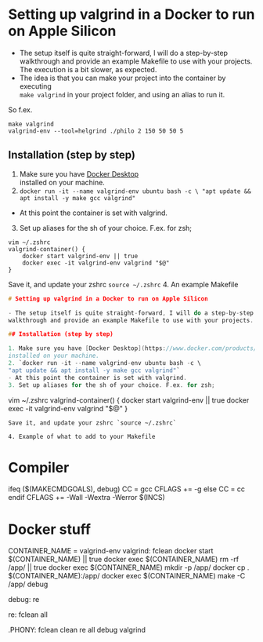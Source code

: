 # Setting up valgrind in a Docker to run on Apple Silicon

- The setup itself is quite straight-forward, I will do a step-by-step \
walkthrough and provide an example Makefile to use with your projects. \
The execution is a bit slower, as expected.
- The idea is that you can make your project into the container by executing \
`make valgrind` in your project folder, and using an alias to run it.

So f.ex.
```
make valgrind
valgrind-env --tool=helgrind ./philo 2 150 50 50 5
```

## Installation (step by step)

1. Make sure you have [Docker Desktop](https://www.docker.com/products/docker-desktop/) \
installed on your machine.
2. `docker run -it --name valgrind-env ubuntu bash -c \
"apt update && apt install -y make gcc valgrind"`
- At this point the container is set with valgrind.
3. Set up aliases for the sh of your choice. F.ex. for zsh;
```
vim ~/.zshrc
valgrind-container() {
	docker start valgrind-env || true
	docker exec -it valgrind-env valgrind "$@"
}
```
Save it, and update your zshrc `source ~/.zshrc`
4. An example Makefile
```c
# Setting up valgrind in a Docker to run on Apple Silicon

- The setup itself is quite straight-forward, I will do a step-by-step \
walkthrough and provide an example Makefile to use with your projects.

## Installation (step by step)

1. Make sure you have [Docker Desktop](https://www.docker.com/products/docker-desktop/) \
installed on your machine.
2. `docker run -it --name valgrind-env ubuntu bash -c \
"apt update && apt install -y make gcc valgrind"`
- At this point the container is set with valgrind.
3. Set up aliases for the sh of your choice. F.ex. for zsh;
```
vim ~/.zshrc
valgrind-container() {
	docker start valgrind-env || true
	docker exec -it valgrind-env valgrind "$@"
}
```
Save it, and update your zshrc `source ~/.zshrc`

4. Example of what to add to your Makefile

```
# Compiler
ifeq ($(MAKECMDGOALS), debug)
	CC = 		gcc
	CFLAGS += 	-g
else
	CC = cc
endif
CFLAGS += 	-Wall -Wextra -Werror $(INCS)

# Docker stuff
CONTAINER_NAME =	valgrind-env
valgrind: fclean
	docker start $(CONTAINER_NAME) || true
	docker exec $(CONTAINER_NAME) rm -rf /app/ || true
	docker exec $(CONTAINER_NAME) mkdir -p /app/
	docker cp . $(CONTAINER_NAME):/app/
	docker exec $(CONTAINER_NAME) make -C /app/ debug

debug: re

re: fclean all

.PHONY: fclean clean re all debug valgrind
```
